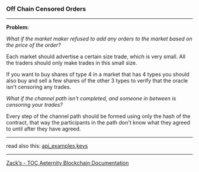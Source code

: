 ### Off Chain Censored Orders
***

**Problem:** 

_What if the market maker refused to add any orders to the market based 
on the price of the order?_

Each market should advertise a certain size trade, which is very small.
All the traders should only make trades in this small size.

If you want to buy shares of type 4 in a market that has 4 types
you should also buy and sell a few shares of the other 3 types to verify 
that the oracle isn't censoring any trades.

_What if the channel path isn't completed, and someone in between is 
censoring your trades?_

Every step of the channel path should be formed using only the hash of 
the contract, that way the participants in the path don't know what they 
agreed to until after they have agreed.


***
read also this: [api_examples](api_examples),[keys](keys)
***
[Zack’s - TOC Aeternity Blockchain Documentation](Zack_Docs_TOC)
